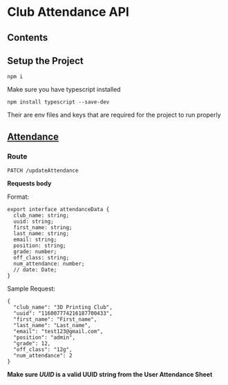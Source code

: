 # Club Attendance API

## Contents

## Setup the Project

```
npm i
```

Make sure you have typescript installed

```
npm install typescript --save-dev
```

Their are env files and keys that are required for the project to run properly

## [Attendance](src/middleware/club/attendance.ts)

### Route

```
PATCH /updateAttendance
```

**Requests body**

Format:

```
export interface attendanceData {
  club_name: string;
  uuid: string;
  first_name: string;
  last_name: string;
  email: string;
  position: string;
  grade: number;
  off_class: string;
  num_attendance: number;
  // date: Date;
}
```

Sample Request:

```
{
  "club_name": "3D Printing Club",
  "uuid": "116007774216187700433",
  "first_name": "First_name",
  "last_name": "Last_name",
  "email": "test123@gmail.com",
  "position": "admin",
  "grade": 12,
  "off_class": "12g",
  "num_attendance": 2
}
```

**Make sure _UUID_ is a valid UUID string from the User Attendance Sheet**
